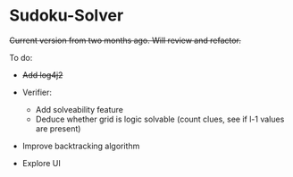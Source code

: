 # Sudoku-Solver

~~Current version from two months ago. Will review and refactor.~~

To do:
- ~~Add log4j2~~

- Verifier:
    - Add solveability feature
    - Deduce whether grid is logic solvable (count clues, see if l-1 values are present)
- Improve backtracking algorithm
- Explore UI
